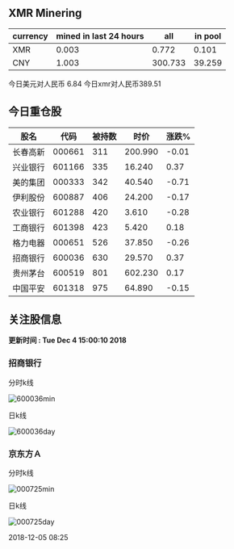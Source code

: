 ## XMR Minering

|currency|mined in last 24 hours|all|in pool|
|---|---|---|---|
|XMR|0.003|0.772|0.101|
|CNY|1.003|300.733|39.259|

今日美元对人民币 6.84	今日xmr对人民币389.51


## 今日重仓股 

|股名|代码|被持数|时价|涨跌%|
|---|---|---|---|---|
|长春高新|000661|311|200.990|-0.01|
|兴业银行|601166|335|16.240|0.37|
|美的集团|000333|342|40.540|-0.71|
|伊利股份|600887|406|24.200|-0.17|
|农业银行|601288|420|3.610|-0.28|
|工商银行|601398|423|5.420|0.18|
|格力电器|000651|526|37.850|-0.26|
|招商银行|600036|630|29.570|0.37|
|贵州茅台|600519|801|602.230|0.17|
|中国平安|601318|975|64.890|-0.15|

## 关注股信息
**更新时间 : Tue Dec  4 15:00:10 2018**
### 招商银行 
分时k线

![600036min](http://image.sinajs.cn/newchart/min/n/sh600036.gif)

日k线

![600036day](http://image.sinajs.cn/newchart/daily/n/sh600036.gif)

### 京东方Ａ 
分时k线

![000725min](http://image.sinajs.cn/newchart/min/n/sz000725.gif)

日k线

![000725day](http://image.sinajs.cn/newchart/daily/n/sz000725.gif)

2018-12-05 08:25
